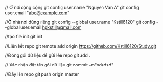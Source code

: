 // Ở nơi cộng cộng
git config user.name "Nguyen Van A"
git config user.email "abc@example.com"

//Ở nhà nơi dùng riêng
git config --global user.name "Kstill6120"
git config --global user.email hpkstill@gmail.com

//tạo file init
git init 

//Liên kết repo
git remote add origin https://github.com/Kstill6120/Study.git

//Đóng gói dữ liệu để gửi lên repo
git add .

// Xác nhận đặt tên gói dữ liệu
git commit -m"sdsdsd"

//Đẩy lên repo
git push origin master
